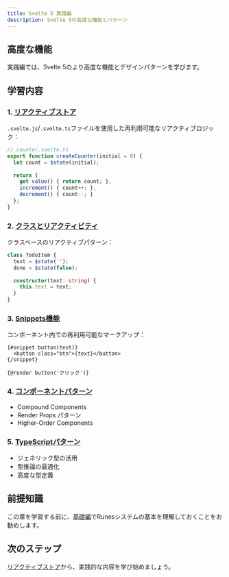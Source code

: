 ```yaml
---
title: Svelte 5 実践編
description: Svelte 5の高度な機能とパターン
---
```


## 高度な機能

実践編では、Svelte 5のより高度な機能とデザインパターンを学びます。

## 学習内容

### 1. [リアクティブストア](/advanced/reactive-stores/)

`.svelte.js`/`.svelte.ts`ファイルを使用した再利用可能なリアクティブロジック：

```typescript
// counter.svelte.ts
export function createCounter(initial = 0) {
  let count = $state(initial);
  
  return {
    get value() { return count; },
    increment() { count++; },
    decrement() { count--; }
  };
}
```

### 2. [クラスとリアクティビティ](/advanced/class-reactivity/)

クラスベースのリアクティブパターン：

```typescript
class TodoItem {
  text = $state('');
  done = $state(false);
  
  constructor(text: string) {
    this.text = text;
  }
}
```

### 3. [Snippets機能](/advanced/snippets/)

コンポーネント内での再利用可能なマークアップ：

```svelte
{#snippet button(text)}
  <button class="btn">{text}</button>
{/snippet}

{@render button('クリック')}
```

### 4. [コンポーネントパターン](/advanced/component-patterns/)

- Compound Components
- Render Props パターン
- Higher-Order Components

### 5. [TypeScriptパターン](/advanced/typescript-patterns/)

- ジェネリック型の活用
- 型推論の最適化
- 高度な型定義

## 前提知識

この章を学習する前に、[基礎編](/basics/)でRunesシステムの基本を理解しておくことをお勧めします。

## 次のステップ

[リアクティブストア](/advanced/reactive-stores/)から、実践的な内容を学び始めましょう。